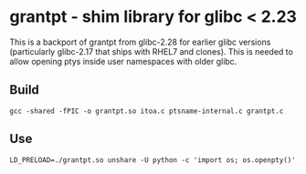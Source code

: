 # grantpt - shim library for glibc < 2.23
This is a backport of grantpt from glibc-2.28 for earlier glibc versions (particularly glibc-2.17 that ships with RHEL7 and clones).  This is needed to allow opening ptys inside user namespaces with older glibc.

## Build

```gcc -shared -fPIC -o grantpt.so itoa.c ptsname-internal.c grantpt.c ```

## Use

```LD_PRELOAD=./grantpt.so unshare -U python -c 'import os; os.openpty()'```
